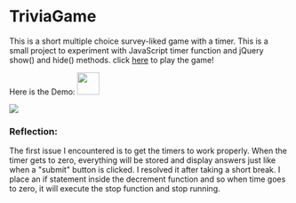 # TriviaGame

This is a short multiple choice survey-liked game with a timer. This is a small project to experiment with JavaScript timer function and jQuery show() and hide() methods. click [here](https://ngl4.github.io/TriviaGame/) to play the game!

Here is the Demo: 
<img src="https://media.giphy.com/media/vFKqnCdLPNOKc/giphy.gif" width="40" height="40" />

![](https://github.com/ngl4/TriviaGame/blob/master/assets/images/TriviaGame1.gif)



### Reflection: 

The first issue I encountered is to get the timers to work properly. When the timer gets to zero, everything will be stored and display answers just like when a "submit" button is clicked. I resolved it after taking a short break. I place an if statement inside the decrement function and so when time goes to zero, it will execute the stop function and stop running. 
